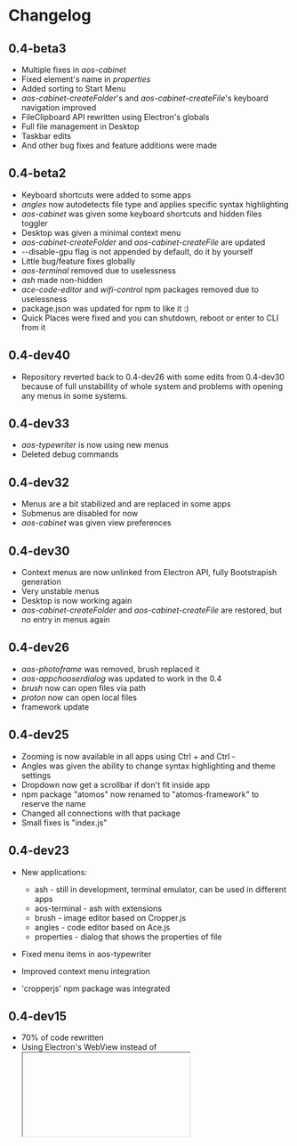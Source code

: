 # Changelog
## 0.4-beta3
 - Multiple fixes in _aos-cabinet_
 - Fixed element's name in _properties_
 - Added sorting to Start Menu
 - _aos-cabinet-createFolder_'s and _aos-cabinet-createFile_'s keyboard navigation improved
 - FileClipboard API rewritten using Electron's globals
 - Full file management in Desktop
 - Taskbar edits
 - And other bug fixes and feature additions were made

## 0.4-beta2
 - Keyboard shortcuts were added to some apps
 - _angles_ now autodetects file type and applies specific syntax highlighting
 - _aos-cabinet_ was given some keyboard shortcuts and hidden files toggler
 - Desktop was given a minimal context menu
 - _aos-cabinet-createFolder_ and _aos-cabinet-createFile_ are updated
 - --disable-gpu flag is not appended by default, do it by yourself
 - Little bug/feature fixes globally
 - _aos-terminal_ removed due to uselessness
 - _ash_ made non-hidden
 - _ace-code-editor_ and _wifi-control_ npm packages removed due to uselessness
 - package.json was updated for npm to like it :)
 - Quick Places were fixed and you can shutdown, reboot or enter to CLI from it

## 0.4-dev40
 - Repository reverted back to 0.4-dev26 with some edits from 0.4-dev30 because of full unstabillity of whole system and problems with opening any menus in some systems.

## 0.4-dev33
 - _aos-typewriter_ is now using new menus
 - Deleted debug commands

## 0.4-dev32
 - Menus are a bit stabilized and are replaced in some apps
 - Submenus are disabled for now
 - _aos-cabinet_ was given view preferences

## 0.4-dev30
 - Context menus are now unlinked from Electron API, fully Bootstrapish generation
 - Very unstable menus
 - Desktop is now working again
 - _aos-cabinet-createFolder_ and _aos-cabinet-createFile_ are restored, but no entry in menus again

## 0.4-dev26
 - _aos-photoframe_ was removed, brush replaced it
 - _aos-appchooserdialog_ was updated to work in the 0.4
 - _brush_ now can open files via path
 - _proton_ now can open local files
 - framework update

## 0.4-dev25
 - Zooming is now available in all apps using Ctrl + and Ctrl -
 - Angles was given the ability to change syntax highlighting and theme settings
 - Dropdown now get a scrollbar if don't fit inside app
 - npm package "atomos" now renamed to "atomos-framework" to reserve the name
 - Changed all connections with that package
 - Small fixes is "index.js"

## 0.4-dev23

 - New applications:
   - ash - still in development, terminal emulator, can be used in different apps
   - aos-terminal - ash with extensions
   - brush - image editor based on Cropper.js
   - angles - code editor based on Ace.js
   - properties - dialog that shows the properties of file

 - Fixed menu items in aos-typewriter
 - Improved context menu integration
 - 'cropperjs' npm package was integrated

## 0.4-dev15

 - 70% of code rewritten
 - Using Electron's WebView instead of <iframe>'s
 - atomOS API is now unavailable
 - Node.JS is available in all applications

## 0.3.3

 - Ability to create files and folders in aos-cabinet

 - Frameless modals
 - Filesystem links are now supported
 - z-index fixes
 - Fully functional FileClipboard API
 - Context menus in aos-typewriter
 - Hidden files toggle in aos-cabinet
 - TooLargeFile warning in aos-typewriter

## 0.3.2

 - FileClipboard API
 - Desktop is now generated dynamically from folder ~/Desktop
 - Shortcut support
 - File management commands
 - Fixed window z-order sometimes not bringing to front
 - Keyboard shortcuts in aos-typewriter

## 0.3.1

 - Calculator application
 - Apps list is now generated automatically
 - Context menus are in beta and are available in some apps
 - Ping can now be controlled using a toggle
 - Improved app opening performance
 - aos.components.ContextMenu and Point were added to API
 - Cabinet now has sorting and icon size settings
 - Some OFD bugs were resolved
 - More deep Node.JS integration

## 0.3

 - Proton Web Browser
 - Improved About dialog
 - Movement from v2.3.2 to v4-beta Bootstrap framework
 - Updated jQuery
 - Components API beta
 - Change Font styles
 - Clock sidebar
 - Network settings
 - Autoping on the sidebar
 - Rebuilt Start menu
 - Ability to exit X Window System
 - fs, network, wireless-api Node.JS libraries are used
